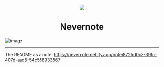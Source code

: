 <p align="center">
  <img src="https://github.com/user-attachments/assets/42eb09c7-031e-40eb-9a1f-949724848f60" />
</p>
<h1 align="center"> Nevernote </h1>

![image](https://github.com/user-attachments/assets/4279a312-7d44-4e29-94ca-fa51e0976284)
<hr>

The README as a note: https://nevernote.netlify.app/note/8725d0c8-39fc-407d-aad5-54c558933567
